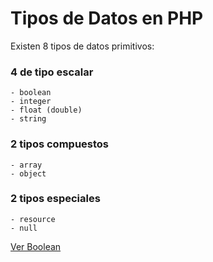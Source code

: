 # Tipos de Datos en PHP

Existen 8 tipos de datos primitivos:

### 4 de tipo escalar
    - boolean
    - integer
    - float (double)
    - string
    
### 2 tipos compuestos
    - array
    - object
    
### 2 tipos especiales
    - resource
    - null
    
[Ver Boolean](https://github.com/amednin/curso_php_basico/blob/master/clase_1/boolean.md "Booleans en PHP")
